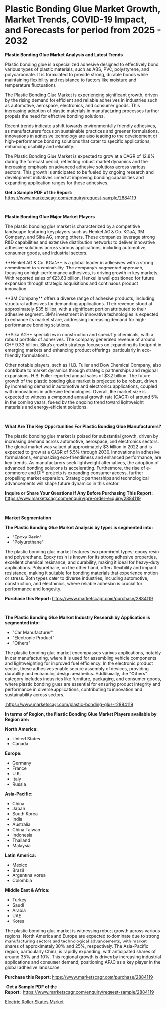 <p><h1>Plastic Bonding Glue Market Growth, Market Trends, COVID-19 Impact, and Forecasts for period from 2025 - 2032</h1></p><p><strong>Plastic Bonding Glue Market Analysis and Latest Trends</strong></p>
<p><p>Plastic bonding glue is a specialized adhesive designed to effectively bond various types of plastic materials, such as ABS, PVC, polystyrene, and polycarbonate. It is formulated to provide strong, durable bonds while maintaining flexibility and resistance to factors like moisture and temperature fluctuations.</p><p>The Plastic Bonding Glue Market is experiencing significant growth, driven by the rising demand for efficient and reliable adhesives in industries such as automotive, aerospace, electronics, and consumer goods. This increasing adoption of plastic materials in manufacturing processes further propels the need for effective bonding solutions. </p><p>Recent trends indicate a shift towards environmentally friendly adhesives, as manufacturers focus on sustainable practices and greener formulations. Innovations in adhesive technology are also leading to the development of high-performance bonding solutions that cater to specific applications, enhancing usability and reliability. </p><p>The Plastic Bonding Glue Market is expected to grow at a CAGR of 12.8% during the forecast period, reflecting robust market dynamics and the increasing emphasis on advanced adhesive solutions across various sectors. This growth is anticipated to be fueled by ongoing research and development initiatives aimed at improving bonding capabilities and expanding application ranges for these adhesives.</p></p>
<p><strong>Get a Sample PDF of the Report:&nbsp;</strong> <a href="https://www.marketscagr.com/enquiry/request-sample/2884119?utm_campaign=2723&utm_medium=2&utm_source=Github&utm_content=ia&utm_term=13032025&utm_id=plastic-bonding-glue">https://www.marketscagr.com/enquiry/request-sample/2884119</a></p>
<p>&nbsp;</p>
<p><strong>Plastic Bonding Glue Major Market Players</strong></p>
<p><p>The plastic bonding glue market is characterized by a competitive landscape featuring key players such as Henkel AG & Co. KGaA, 3M Company, and Sika AG, among others. These companies leverage strong R&D capabilities and extensive distribution networks to deliver innovative adhesive solutions across various applications, including automotive, consumer goods, and industrial sectors.</p><p>**Henkel AG & Co. KGaA** is a global leader in adhesives with a strong commitment to sustainability. The company’s segmented approach, focusing on high-performance adhesives, is driving growth in key markets. With reported sales of €23.63 billion, Henkel is well-positioned for future expansion through strategic acquisitions and continuous product innovation.</p><p>**3M Company** offers a diverse range of adhesive products, including structural adhesives for demanding applications. Their revenue stood at approximately $35 billion, with a significant portion attributed to their adhesive segment. 3M's investment in innovative technologies is expected to enhance its market share, addressing increasing demand for high-performance bonding solutions.</p><p>**Sika AG** specializes in construction and specialty chemicals, with a robust portfolio of adhesives. The company generated revenue of around CHF 9.33 billion. Sika’s growth strategy focuses on expanding its footprint in emerging markets and enhancing product offerings, particularly in eco-friendly formulations.</p><p>Other notable players, such as H.B. Fuller and Dow Chemical Company, also contribute to market dynamics through strategic partnerships and regional expansions. H.B. Fuller reported annual sales of $3.2 billion. The future growth of the plastic bonding glue market is projected to be robust, driven by increasing demand in automotive and electronics applications, coupled with innovations in adhesive technologies. Overall, the market size is expected to witness a compound annual growth rate (CAGR) of around 5% in the coming years, fueled by the ongoing trend toward lightweight materials and energy-efficient solutions.</p></p>
<p>&nbsp;</p>
<p><strong>What Are The Key Opportunities For Plastic Bonding Glue Manufacturers?</strong></p>
<p><p>The plastic bonding glue market is poised for substantial growth, driven by increasing demand across automotive, aerospace, and electronics sectors. The global market was valued at approximately $3 billion in 2022 and is expected to grow at a CAGR of 5.5% through 2030. Innovations in adhesive formulations, emphasizing eco-friendliness and enhanced performance, are key trends. As manufacturers seek lightweight alternatives, the adoption of advanced bonding solutions is accelerating. Furthermore, the rise of e-commerce and DIY projects is expanding consumer access, further propelling market expansion. Strategic partnerships and technological advancements will shape future dynamics in this sector.</p></p>
<p><strong>Inquire or Share Your Questions If Any Before Purchasing This Report:</strong> <a href="https://www.marketscagr.com/enquiry/pre-order-enquiry/2884119?utm_campaign=2723&utm_medium=2&utm_source=Github&utm_content=ia&utm_term=13032025&utm_id=plastic-bonding-glue">https://www.marketscagr.com/enquiry/pre-order-enquiry/2884119</a></p>
<p>&nbsp;</p>
<p><strong>Market Segmentation</strong></p>
<p><strong>The Plastic Bonding Glue Market Analysis by types is segmented into:</strong></p>
<p><ul><li>"Epoxy Resin"</li><li>"Polyurethane"</li></ul></p>
<p><p>The plastic bonding glue market features two prominent types: epoxy resin and polyurethane. Epoxy resin is known for its strong adhesive properties, excellent chemical resistance, and durability, making it ideal for heavy-duty applications. Polyurethane, on the other hand, offers flexibility and impact resistance, making it suitable for bonding materials that experience motion or stress. Both types cater to diverse industries, including automotive, construction, and electronics, where reliable adhesion is crucial for performance and longevity.</p></p>
<p><strong>Purchase this Report:&nbsp;</strong><a href="https://www.marketscagr.com/purchase/2884119?utm_campaign=2723&utm_medium=2&utm_source=Github&utm_content=ia&utm_term=13032025&utm_id=plastic-bonding-glue">https://www.marketscagr.com/purchase/2884119</a></p>
<p>&nbsp;</p>
<p><strong>The Plastic Bonding Glue Market Industry Research by Application is segmented into:</strong></p>
<p><ul><li>"Car Manufacturer"</li><li>"Electronic Product"</li><li>"Others"</li></ul></p>
<p><p>The plastic bonding glue market encompasses various applications, notably in car manufacturing, where it is used for assembling vehicle components and lightweighting for improved fuel efficiency. In the electronic product sector, these adhesives enable secure assembly of devices, providing durability and enhancing design aesthetics. Additionally, the "Others" category includes industries like furniture, packaging, and consumer goods, where plastic bonding glues are essential for ensuring product integrity and performance in diverse applications, contributing to innovation and sustainability across sectors.</p></p>
<p><a href="https://www.marketscagr.com/plastic-bonding-glue-r2884119?utm_campaign=2723&utm_medium=2&utm_source=Github&utm_content=ia&utm_term=13032025&utm_id=plastic-bonding-glue">&nbsp;https://www.marketscagr.com/plastic-bonding-glue-r2884119</a></p>
<p><strong>In terms of Region, the Plastic Bonding Glue Market Players available by Region are:</strong></p>
<p>
    <p> <strong> North America: </strong>
        <ul>
            <li>United States</li>
            <li>Canada</li>
        </ul>
        </p> 
    <p> <strong> Europe: </strong>
        <ul>
            <li>Germany</li>
            <li>France</li>
            <li>U.K.</li>
            <li>Italy</li>
            <li>Russia</li>
        </ul>
        </p> 
    <p> <strong> Asia-Pacific: </strong>
        <ul>
            <li>China</li>
            <li>Japan</li>
            <li>South Korea</li>
            <li>India</li>
            <li>Australia</li>
            <li>China Taiwan</li>
            <li>Indonesia</li>
            <li>Thailand</li>
            <li>Malaysia</li>
        </ul>
        </p> 
    <p> <strong> Latin America: </strong>
        <ul>
            <li>Mexico</li>
            <li>Brazil</li>
            <li>Argentina Korea</li>
            <li>Colombia</li>
        </ul>
        </p> 
    <p> <strong> Middle East & Africa: </strong>
        <ul>
            <li>Turkey</li>
            <li>Saudi</li>
            <li>Arabia</li>
            <li>UAE</li>
            <li>Korea</li>
        </ul>
    </p>
    </p>
<p><p>The plastic bonding glue market is witnessing robust growth across various regions. North America and Europe are expected to dominate due to strong manufacturing sectors and technological advancements, with market shares of approximately 30% and 25%, respectively. The Asia-Pacific region, particularly China, is rapidly expanding, with anticipated shares of around 35% and 10%. This regional growth is driven by increasing industrial applications and consumer demand, positioning APAC as a key player in the global adhesive landscape.</p></p>
<p><strong>Purchase this Report: </strong><a href="https://www.marketscagr.com/purchase/2884119?utm_campaign=2723&utm_medium=2&utm_source=Github&utm_content=ia&utm_term=13032025&utm_id=plastic-bonding-glue">https://www.marketscagr.com/purchase/2884119</a></p>
<p>&nbsp;<strong>Get a Sample PDF of the Report:&nbsp;&nbsp;</strong><a href="https://www.marketscagr.com/enquiry/request-sample/2884119?utm_campaign=2723&utm_medium=2&utm_source=Github&utm_content=ia&utm_term=13032025&utm_id=plastic-bonding-glue">https://www.marketscagr.com/enquiry/request-sample/2884119</a></p>
<p><strong></strong></p>
<p><p><a href="https://github.com/danikabiele541/Market-Research-Report-List-1/blob/main/electric-roller-skates-market.md?utm_campaign=2723&utm_medium=2&utm_source=Github&utm_content=ia&utm_term=13032025&utm_id=plastic-bonding-glue">Electric Roller Skates Market</a></p></p>